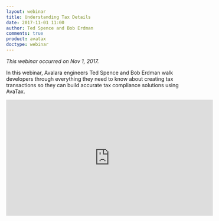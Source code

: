 ```yaml
---
layout: webinar
title: Understanding Tax Details
date: 2017-11-01 11:00
author: Ted Spence and Bob Erdman
comments: true
product: avatax
doctype: webinar
---
```


*This webinar occurred on Nov 1, 2017.*

In this webinar, Avalara engineers Ted Spence and Bob Erdman walk developers through everything they need to know about creating tax transactions so they can build accurate tax compliance solutions using AvaTax.

<iframe width="560" height="315" src="https://www.youtube.com/embed/WO0p8qrXE90" frameborder="0" gesture="media" allow="encrypted-media" allowfullscreen></iframe>